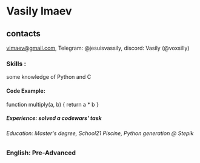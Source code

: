 # Vasily Imaev
## contacts 
vimaev@gmail.com, Telegram: @jesuisvassily, discord: Vasily (@voxsilly)
### Skills  :
some knowledge of Python and C 
#### Code   Example: 
function multiply(a, b) {
  return a * b
}
##### Experience:   solved a codewars' task
###### Education:   Master's degree, School21 Piscine, Python generation @ Stepik   
### English:        Pre-Advanced
